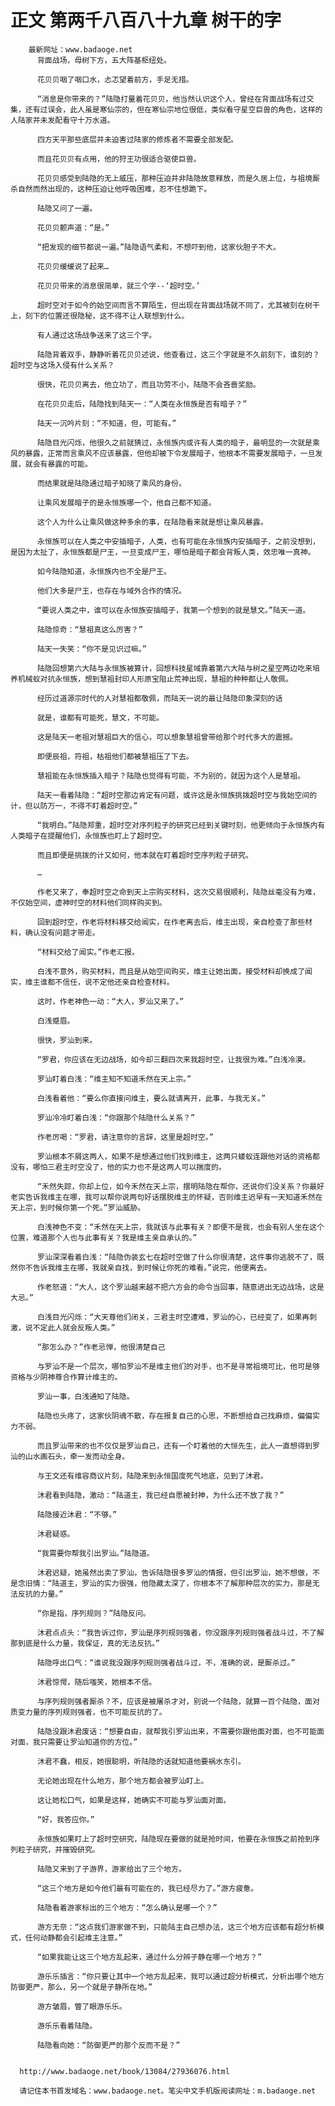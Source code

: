 # 正文 第两千八百八十九章 树干的字
        最新网址：www.badaoge.net
          背面战场，母树下方，五大阵基枢纽处。
      
          花贝贝咽了咽口水，忐忑望着前方，手足无措。
      
          “消息是你带来的？”陆隐打量着花贝贝，他当然认识这个人，曾经在背面战场有过交集，还有过误会，此人虽是寒仙宗的，但在寒仙宗地位很低，类似看守星空巨兽的角色，这样的人陆家并未发配看守十万水道。
      
          四方天平那些底层并未迫害过陆家的修炼者不需要全部发配。
      
          而且花贝贝有点用，他的狩王功很适合驱使巨兽。
      
          花贝贝感受到陆隐的无上威压，那种压迫并非陆隐故意释放，而是久居上位，与祖境厮杀自然而然出现的，这种压迫让他呼吸困难，忍不住想跪下。
      
          陆隐又问了一遍。
      
          花贝贝颤声道：“是。”
      
          “把发现的细节都说一遍。”陆隐语气柔和，不想吓到他，这家伙胆子不大。
      
          花贝贝缓缓说了起来…
      
          花贝贝带来的消息很简单，就三个字--‘超时空。’
      
          超时空对于如今的始空间而言不算陌生，但出现在背面战场就不同了，尤其被刻在树干上，刻下的位置还很隐秘，这不得不让人联想到什么。
      
          有人通过这场战争送来了这三个字。
      
          陆隐背着双手，静静听着花贝贝述说，他查看过，这三个字就是不久前刻下，谁刻的？超时空与这场入侵有什么关系？
      
          很快，花贝贝离去，他立功了，而且功劳不小，陆隐不会吝啬奖励。
      
          在花贝贝走后，陆隐找到陆天一：“人类在永恒族是否有暗子？”
      
          陆天一沉吟片刻：“不知道，但，可能有。”
      
          陆隐目光闪烁，他很久之前就猜过，永恒族内或许有人类的暗子，最明显的一次就是乘风的暴露，正常而言乘风不应该暴露，但他却被下令发展暗子，他根本不需要发展暗子，一旦发展，就会有暴露的可能。
      
          而结果就是陆隐通过暗子知晓了乘风的身份。
      
          让乘风发展暗子的是永恒族哪一个，他自己都不知道。
      
          这个人为什么让乘风做这种多余的事，在陆隐看来就是想让乘风暴露。
      
          永恒族可以在人类之中安插暗子，人类，也有可能在永恒族内安插暗子，之前没想到，是因为太扯了，永恒族都是尸王，一旦变成尸王，哪怕是暗子都会背叛人类，效忠唯一真神。
      
          如今陆隐知道，永恒族内也不全是尸王。
      
          他们大多是尸王，也存在与域外合作的情况。
      
          “要说人类之中，谁可以在永恒族安插暗子，我第一个想到的就是慧文。”陆天一道。
      
          陆隐惊奇：“慧祖真这么厉害？”
      
          陆天一失笑：“你不是见识过嘛。”
      
          陆隐回想第六大陆与永恒族被算计，回想科技星域靠着第六大陆与树之星空两边吃来培养机械蚁对抗永恒族，想到慧祖封印人形原宝阻止荒神出现，慧祖的种种都让人敬佩。
      
          经历过道源宗时代的人对慧祖都敬佩，而陆天一说的最让陆隐印象深刻的话
      
          就是，谁都有可能死，慧文，不可能。
      
          这是陆天一老祖对慧祖巨大的信心，可以想象慧祖曾带给那个时代多大的震撼。
      
          即便辰祖，符祖，枯祖他们都被慧祖压了下去。
      
          慧祖能在永恒族插入暗子？陆隐也觉得有可能，不为别的，就因为这个人是慧祖。
      
          陆天一看着陆隐：“超时空那边肯定有问题，或许这是永恒族挑拨超时空与我始空间的计，但以防万一，不得不盯着超时空。”
      
          “我明白。”陆隐郑重，超时空对序列粒子的研究已经到关键时刻，他更倾向于永恒族内有人类暗子在提醒他们，永恒族也盯上了超时空。
      
          而且即便是挑拨的计又如何，他本就在盯着超时空序列粒子研究。
      
          …
      
          作老又来了，奉超时空之命到天上宗购买材料，这次交易很顺利，陆隐丝毫没有为难，不仅始空间，虚神时空的材料他们同样购买到。
      
          回到超时空，作老将材料移交给闻实，在作老离去后，维主出现，亲自检查了那些材料，确认没有问题才带走。
      
          “材料交给了闻实。”作老汇报。
      
          白浅不意外，购买材料，而且是从始空间购买，维主让她出面，接受材料却换成了闻实，维主谁都不信任，说不定他还亲自检查材料。
      
          这时，作老神色一动：“大人，罗汕又来了。”
      
          白浅蹙眉。
      
          很快，罗汕到来。
      
          “罗君，你应该在无边战场，如今却三翻四次来我超时空，让我很为难。”白浅冷漠。
      
          罗汕盯着白浅：“维主知不知道禾然在天上宗。”
      
          白浅看着他：“要么你直接问维主，要么就请离开，此事，与我无关。”
      
          罗汕冷冷盯着白浅：“你跟那个陆隐什么关系？”
      
          作老厉喝：“罗君，请注意你的言辞，这里是超时空。”
      
          罗汕根本不屑这两人，如果不是想通过他们找到维主，这两只蝼蚁连跟他对话的资格都没有，哪怕三君主时空没了，他的实力也不是这两人可以揣度的。
      
          “禾然失踪，你却上位，如今禾然在天上宗，摆明陆隐在帮你，还说你们没关系？你最好老实告诉我维主在哪，我可以帮你说两句好话摆脱维主的怀疑，否则维主迟早有一天知道禾然在天上宗，到时候你第一个死。”罗汕威胁。
      
          白浅神色不变：“禾然在天上宗，我就该与此事有关？即便不是我，也会有别人坐在这个位置，难道那个人也与此事有关？我是维主亲自承认的。”
      
          罗汕深深看着白浅：“陆隐伪装玄七在超时空做了什么你很清楚，这件事你逃脱不了，既然你不告诉我维主在哪，我就亲自找，到时候让你死的难看。”说完，他便离去。
      
          作老怒道：“大人，这个罗汕越来越不把六方会的命令当回事，随意进出无边战场，这是大忌。”
      
          白浅目光闪烁：“大天尊他们闭关，三君主时空遭难，罗汕的心，已经变了，如果再刺激，说不定此人就会反叛人类。”
      
          “那怎么办？”作老忌惮，他很清楚自己
      
          与罗汕不是一个层次，哪怕罗汕不是维主他们的对手，也不是寻常祖境可比，他可是够资格与少阴神尊合作算计维主的。
      
          罗汕一事，白浅通知了陆隐。
      
          陆隐也头疼了，这家伙阴魂不散，存在报复自己的心思，不断想给自己找麻烦，偏偏实力不弱。
      
          而且罗汕带来的也不仅仅是罗汕自己，还有一个盯着他的大恒先生，此人一直想得到罗汕的山水画石头，牵一发而动全身。
      
          与王文还有维容商议片刻，陆隐来到永恒国度死气地底，见到了沐君。
      
          沐君看到陆隐，激动：“陆道主，我已经自愿被封神，为什么还不放了我？”
      
          陆隐接近沐君：“不够。”
      
          沐君疑惑。
      
          “我需要你帮我引出罗汕。”陆隐道。
      
          沐君迟疑，她虽然出卖了罗汕，告诉陆隐很多罗汕的情报，但引出罗汕，她不想做，不是念旧情：“陆道主，罗汕的实力很强，他隐藏太深了，你根本不了解那种层次的实力，那是无法反抗的力量。”
      
          “你是指，序列规则？”陆隐反问。
      
          沐君点点头：“我告诉过你，罗汕是序列规则强者，你没跟序列规则强者战斗过，不了解那到底是什么力量，我保证，真的无法反抗。”
      
          陆隐呼出口气：“谁说我没跟序列规则强者战斗过，不，准确的说，是厮杀过。”
      
          沐君惊愕，随后嗤笑，她根本不信。
      
          与序列规则强者厮杀？不，应该是被屠杀才对，别说一个陆隐，就算一百个陆隐，面对质变力量的序列规则强者，也不可能反抗的了。
      
          陆隐没跟沐君废话：“想要自由，就帮我引罗汕出来，不需要你跟他面对面，也不可能面对面，我只需要让罗汕知道你的方位。”
      
          沐君不蠢，相反，她很聪明，听陆隐的话就知道他要祸水东引。
      
          无论她出现在什么地方，那个地方都会被罗汕盯上。
      
          这让她松口气，如果是这样，她确实不可能与罗汕面对面。
      
          “好，我答应你。”
      
          永恒族如果盯上了超时空研究，陆隐现在要做的就是抢时间，他要在永恒族之前抢到序列粒子研究，并摧毁研究。
      
          陆隐又来到了子游界，游家给出了三个地方。
      
          “这三个地方是如今他们最有可能在的，我已经尽力了。”游方疲惫。
      
          陆隐看着游家标出的三个地方：“怎么确认是哪一个？”
      
          游方无奈：“这点我们游家做不到，只能陆主自己想办法，这三个地方应该都有超分析模式，任何动静都会引起维主注意。”
      
          “如果我能让这三个地方乱起来，通过什么分辨子静在哪一个地方？”
      
          游乐乐插言：“你只要让其中一个地方乱起来，我可以通过超分析模式，分析出哪个地方防御更严，那么，另一个就是子静所在地。”
      
          游方皱眉，瞥了眼游乐乐。
      
          游乐乐看着陆隐。
      
          陆隐看向她：“防御更严的那个反而不是？”
      
      
      http://www.badaoge.net/book/13084/27936076.html
      
      请记住本书首发域名：www.badaoge.net。笔尖中文手机版阅读网址：m.badaoge.net